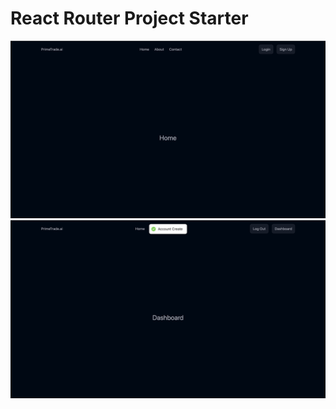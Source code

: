 # React Router Project Starter
![image alt](https://github.com/gaurav006002/PrimeTradi.ai/blob/main/src/Components/Image%2030-09-25%20at%2001.14.jpeg?raw=true)
![image alt](https://github.com/gaurav006002/PrimeTradi.ai/blob/main/src/Components/Image%2030-09-25%20at%2001.15%20(1).jpeg?raw=true)
